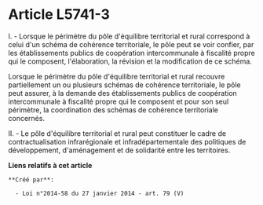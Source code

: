 # Article L5741-3

I. - Lorsque le périmètre du pôle d'équilibre territorial et rural correspond à celui d'un schéma de cohérence territoriale,
le pôle peut se voir confier, par les établissements publics de coopération intercommunale à fiscalité propre qui le
composent, l'élaboration, la révision et la modification de ce schéma.

Lorsque le périmètre du pôle d'équilibre territorial et rural recouvre partiellement un ou plusieurs schémas de cohérence
territoriale, le pôle peut assurer, à la demande des établissements publics de coopération intercommunale à fiscalité propre
qui le composent et pour son seul périmètre, la coordination des schémas de cohérence territoriale concernés.

II. - Le pôle d'équilibre territorial et rural peut constituer le cadre de contractualisation infrarégionale et
infradépartementale des politiques de développement, d'aménagement et de solidarité entre les territoires.

**Liens relatifs à cet article**

	**Créé par**:

	  - Loi n°2014-58 du 27 janvier 2014 - art. 79 (V)
